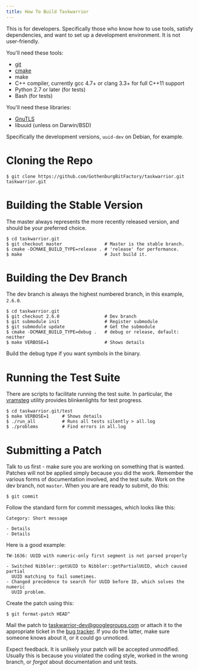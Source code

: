 ```yaml
---
title: How To Build Taskwarrior
---
```


This is for developers.
Specifically those who know how to use tools, satisfy dependencies, and want to set up a development environment.
It is not user-friendly.

You'll need these tools:

-   [git](https://git-scm.com/)
-   [cmake](https://cmake.org)
-   make
-   C++ compiler, currently gcc 4.7+ or clang 3.3+ for full C++11 support
-   Python 2.7 or later (for tests)
-   Bash (for tests)

You'll need these libraries:

-   [GnuTLS](https://www.gnutls.org/)
-   libuuid (unless on Darwin/BSD)

Specifically the development versions, `uuid-dev` on Debian, for example.


# Cloning the Repo

    $ git clone https://github.com/GothenburgBitFactory/taskwarrior.git taskwarrior.git


# Building the Stable Version

The master always represents the more recently released version, and should be
your preferred choice.

    $ cd taskwarrior.git
    $ git checkout master                # Master is the stable branch.
    $ cmake -DCMAKE_BUILD_TYPE=release . # 'release' for performance.
    $ make                               # Just build it.


# Building the Dev Branch

The dev branch is always the highest numbered branch, in this example, `2.6.0`.

    $ cd taskwarrior.git
    $ git checkout 2.6.0                 # Dev branch
    $ git submodule init                 # Register submodule
    $ git submodule update               # Get the submodule
    $ cmake -DCMAKE_BUILD_TYPE=debug .   # debug or release, default: neither
    $ make VERBOSE=1                     # Shows details

Build the debug type if you want symbols in the binary.


# Running the Test Suite

There are scripts to facilitate running the test suite.
In particular, the [vramsteg](https://gothenburgbitfactory.org/projects/vramsteg) utility provides blinkenlights for test progress.

    $ cd taskwarrior.git/test
    $ make VERBOSE=1     # Shows details
    $ ./run_all          # Runs all tests silently > all.log
    $ ./problems         # Find errors in all.log


# Submitting a Patch

Talk to us first - make sure you are working on something that is wanted.
Patches will not be applied simply because you did the work.
Remember the various forms of documentation involved, and the test suite.
Work on the dev branch, not `master`.
When you are are ready to submit, do this:

    $ git commit

Follow the standard form for commit messages, which looks like this:

    Category: Short message

    - Details
    - Details

Here is a good example:

    TW-1636: UUID with numeric-only first segment is not parsed properly

    - Switched Nibbler::getUUID to Nibbler::getPartialUUID, which caused partial
      UUID matching to fail sometimes.
    - Changed precedence to search for UUID before ID, which solves the numeric
      UUID problem.

Create the patch using this:

    $ git format-patch HEAD^

Mail the patch to <taskwarrior-dev@googlegroups.com> or attach it to the appropriate ticket in the [bug tracker](https://github.com/GothenburgBitFactory/taskwarrior/issues).
If you do the latter, make sure someone knows about it, or it could go unnoticed.

Expect feedback.
It is unlikely your patch will be accepted unmodified.
Usually this is because you violated the coding style, worked in the wrong branch, or *forgot* about documentation and unit tests.
